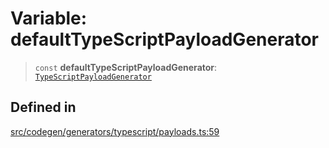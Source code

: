 # Variable: defaultTypeScriptPayloadGenerator

> `const` **defaultTypeScriptPayloadGenerator**: [`TypeScriptPayloadGenerator`](../type-aliases/TypeScriptPayloadGenerator.md)

## Defined in

[src/codegen/generators/typescript/payloads.ts:59](https://github.com/the-codegen-project/cli/blob/fb2e06aa486fbabbf4d0491440fd86ae2bc7f2f8/src/codegen/generators/typescript/payloads.ts#L59)
